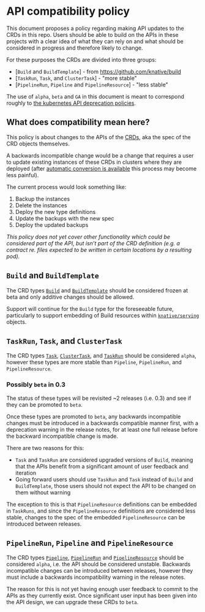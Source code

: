 # API compatibility policy

This document proposes a policy regarding making API updates to the CRDs in this
repo. Users should be able to build on the APIs in these projects with a clear
idea of what they can rely on and what should be considered in progress and
therefore likely to change.

For these purposes the CRDs are divided into three groups:

- [`Build` and `BuildTemplate`] - from https://github.com/knative/build
- [`TaskRun`, `Task`, and `ClusterTask`] - "more stable"
- [`PipelineRun`, `Pipeline` and `PipelineResource`] - "less stable"

The use of `alpha`, `beta` and `GA` in this document is meant to correspond
roughly to
[the kubernetes API deprecation policies](https://kubernetes.io/docs/reference/using-api/deprecation-policy/#deprecating-a-flag-or-cli).

## What does compatibility mean here?

This policy is about changes to the APIs of the
[CRDs](https://kubernetes.io/docs/concepts/extend-kubernetes/api-extension/custom-resources/),
aka the spec of the CRD objects themselves.

A backwards incompatible change would be a change that requires a user to update
existing instances of these CRDs in clusters where they are deployed (after
[automatic conversion is available](https://kubernetes.io/docs/tasks/access-kubernetes-api/custom-resources/custom-resource-definition-versioning/#webhook-conversion)
this process may become less painful).

The current process would look something like:

1. Backup the instances
2. Delete the instances
3. Deploy the new type definitions
4. Update the backups with the new spec
5. Deploy the updated backups

_This policy does not yet cover other functionality which could be considered
part of the API, but isn’t part of the CRD definition (e.g. a contract re. files
expected to be written in certain locations by a resulting pod)._

## `Build` and `BuildTemplate`

The CRD types
[`Build`](https://github.com/knative/docs/blob/master/build/builds.md) and
[`BuildTemplate`](https://github.com/knative/docs/blob/master/build/build-templates.md)
should be considered frozen at beta and only additive changes should be allowed.

Support will continue for the `Build` type for the foreseeable future,
particularly to support embedding of Build resources within
[`knative/serving`](https://github.com/knative/serving) objects.

## `TaskRun`, `Task`, and `ClusterTask`

The CRD types
[`Task`](https://github.com/knative/build-pipeline/blob/master/docs/Concepts.md#task),
[`ClusterTask`](https://github.com/knative/build-pipeline/blob/master/docs/Concepts.md#clustertask),
and
[`TaskRun`](https://github.com/knative/build-pipeline/blob/master/docs/Concepts.md#taskrun)
should be considered `alpha`, however these types are more stable than
`Pipeline`, `PipelineRun`, and `PipelineResource`.

### Possibly `beta` in 0.3

The status of these types will be revisited ~2 releases (i.e. 0.3) and
see if they can be promoted to `beta`.

Once these types are promoted to `beta`, any backwards incompatible changes must
be introduced in a backwards compatible manner first, with a deprecation warning
in the release notes, for at least one full release before the backward
incompatible change is made.

There are two reasons for this:

- `Task` and `TaskRun` are considered upgraded versions of `Build`, meaning that
  the APIs benefit from a significant amount of user feedback and iteration
- Going forward users should use `TaskRun` and `Task` instead of `Build` and
  `BuildTemplate`, those users should not expect the API to be changed on them
  without warning

The exception to this is that `PipelineResource` definitions can be embedded in
`TaskRuns`, and since the `PipelineResource` definitions are considered less
stable, changes to the spec of the embedded `PipelineResource` can be introduced
between releases.

## `PipelineRun`, `Pipeline` and `PipelineResource`

The CRD types
[`Pipeline`](https://github.com/knative/build-pipeline/blob/master/docs/Concepts.md#pipeline),
[`PipelineRun`](https://github.com/knative/build-pipeline/blob/master/docs/Concepts.md#pipelinerun)
and
[`PipelineResource`](https://github.com/knative/build-pipeline/blob/master/docs/Concepts.md#pipelineresources)
should be considered `alpha`, i.e. the API should be considered unstable.
Backwards incompatible changes can be introduced between releases, however they
must include a backwards incompatibility warning in the release notes.

The reason for this is not yet having enough user feedback to commit to the APIs
as they currently exist. Once significant user input has been given into the API
design, we can upgrade these CRDs to `beta`.
